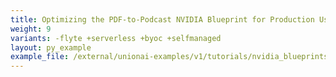 ```yaml
---
title: Optimizing the PDF-to-Podcast NVIDIA Blueprint for Production Use
weight: 9
variants: -flyte +serverless +byoc +selfmanaged
layout: py_example
example_file: /external/unionai-examples/v1/tutorials/nvidia_blueprints/pdf_to_podcast/union_workflow/pdf_to_podcast.py
---
```

